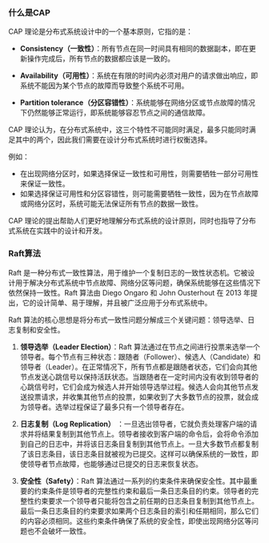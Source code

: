 ### 什么是CAP

CAP 理论是分布式系统设计中的一个基本原则，它指的是：

- **Consistency（一致性）**：所有节点在同一时间具有相同的数据副本，即在更新操作完成后，所有节点的数据都应该是一致的。

- **Availability（可用性）**：系统在有限的时间内必须对用户的请求做出响应，即系统不能因为某个节点的故障而导致整个系统不可用。

- **Partition tolerance（分区容错性）**：系统能够在网络分区或节点故障的情况下仍然能够正常运行，即系统能够容忍节点之间的通信故障。

CAP 理论认为，在分布式系统中，这三个特性不可能同时满足，最多只能同时满足其中的两个，因此我们需要在设计分布式系统时进行权衡选择。

例如：

- 在出现网络分区时，如果选择保证一致性和可用性，则需要牺牲一部分可用性来保证一致性。
- 如果选择保证可用性和分区容错性，则可能需要牺牲一致性，因为在节点故障或网络分区时，系统可能无法保证所有节点的数据一致性。

CAP 理论的提出帮助人们更好地理解分布式系统的设计原则，同时也指导了分布式系统在实践中的设计和开发。

### Raft算法

Raft 是一种分布式一致性算法，用于维护一个复制日志的一致性状态机。它被设计用于解决分布式系统中节点故障、网络分区等问题，确保系统能够在这些情况下依然保持一致性。Raft 算法由 Diego Ongaro 和 John Ousterhout 在 2013
年提出，它的设计简单、易于理解，并且被广泛应用于分布式系统中。

Raft 算法的核心思想是将分布式一致性问题分解成三个关键问题：领导选举、日志复制和安全性。

1. **领导选举（Leader Election）**：Raft
   算法通过在节点之间进行投票来选举一个领导者。每个节点有三种状态：跟随者（Follower）、候选人（Candidate）和领导者（Leader）。在正常情况下，所有节点都是跟随者状态，它们会向其他节点发送心跳信号以保持活跃状态。当跟随者在一定时间内没有收到领导者的心跳信号时，它们会成为候选人并开始领导选举过程。候选人会向其他节点发送投票请求，并收集其他节点的投票，如果收到了大多数节点的投票，就会成为领导者。选举过程保证了最多只有一个领导者存在。

2. **日志复制（Log Replication）**
   ：一旦选出领导者，它就负责处理客户端的请求并将结果复制到其他节点上。领导者接收到客户端的命令后，会将命令添加到自己的日志中，并将该日志条目复制到其他节点上。一旦大多数节点都复制了该日志条目，该日志条目就被视为已提交。这样可以确保系统的一致性，即使领导者节点故障，也能够通过已提交的日志来恢复状态。

3. **安全性（Safety）**：Raft
   算法通过一系列的约束条件来确保安全性。其中最重要的约束条件是领导者的完整性约束和最后一条日志条目的约束。领导者的完整性约束要求一个领导者只能将包含之前任期的日志条目复制到其他节点上。最后一条日志条目的约束要求如果两个日志条目的索引和任期相同，那么它们的内容必须相同。这些约束条件确保了系统的安全性，即使出现网络分区等问题也不会破坏一致性。
